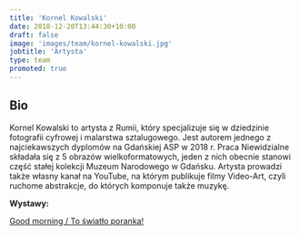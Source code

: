 ```yaml
---
title: 'Kornel Kowalski'
date: 2018-12-20T13:44:30+10:00
draft: false
image: 'images/team/kornel-kowalski.jpg'
jobtitle: 'Artysta'
type: team
promoted: true
---
```


## Bio

Kornel Kowalski to artysta z Rumii, który specjalizuje się w dziedzinie fotografii cyfrowej i malarstwa sztalugowego. Jest autorem jednego z najciekawszych dyplomów  na Gdańskiej ASP w 2018 r. Praca Niewidzialne składała się  z 5 obrazów wielkoformatowych, jeden z nich obecnie stanowi część stałej kolekcji Muzeum Narodowego w Gdańsku. Artysta prowadzi także własny kanał na YouTube, na którym publikuje filmy Video-Art, czyli ruchome abstrakcje, do których komponuje także muzykę.


**Wystawy:**

[Good morning / To światło poranka!](/warsztaty/good-morning)
